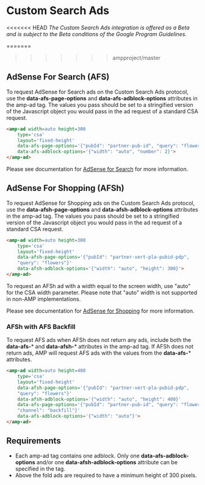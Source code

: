 <!---
Copyright 2015 The AMP HTML Authors. All Rights Reserved.

Licensed under the Apache License, Version 2.0 (the "License");
you may not use this file except in compliance with the License.
You may obtain a copy of the License at

      http://www.apache.org/licenses/LICENSE-2.0

Unless required by applicable law or agreed to in writing, software
distributed under the License is distributed on an "AS-IS" BASIS,
WITHOUT WARRANTIES OR CONDITIONS OF ANY KIND, either express or implied.
See the License for the specific language governing permissions and
limitations under the License.
-->
# Custom Search Ads

<<<<<<< HEAD
_The Custom Search Ads integration is offered as a Beta and is subject to the
Beta conditions of the Google Program Guidelines._

=======
>>>>>>> ampproject/master
## AdSense For Search (AFS)

To request AdSense for Search ads on the Custom Search Ads protocol, use the
**data-afs-page-options** and **data-afs-adblock-options** attributes in the
amp-ad tag. The values you pass should be set to a stringified version of the
Javascript object you would pass in the ad request of a standard CSA request.

```html
<amp-ad width=auto height=300
    type='csa'
    layout='fixed-height'
    data-afs-page-options='{"pubId": "partner-pub-id", "query": "flowers"}'
    data-afs-adblock-options='{"width": "auto", "number": 2}'>
</amp-ad>
```

Please see documentation for [AdSense for Search](https://developers.google.com/custom-search-ads/docs/implementation-guide)
for more information.

## AdSense For Shopping (AFSh)

To request AdSense for Shopping ads on the Custom Search Ads protocol, use the
**data-afsh-page-options** and **data-afsh-adblock-options** attributes in the
amp-ad tag.  The values you pass should be set to a stringified version of the
Javascript object you would pass in the ad request of a standard CSA request.

```html
<amp-ad width=auto height=300
    type='csa'
    layout='fixed-height'
    data-afsh-page-options='{"pubId": "partner-vert-pla-pubid-pdp",
    "query": "flowers"}'
    data-afsh-adblock-options='{"width": "auto", "height": 300}'>
</amp-ad>
```

To request an AFSh ad with a width equal to the screen width, use "auto" for
the CSA width parameter. Please note that "auto" width is not supported in
non-AMP implementations.

Please see documentation for [AdSense for Shopping](https://developers.google.com/adsense-for-shopping/docs/implementation-guide)
for more information.

### AFSh with AFS Backfill

To request AFS ads when AFSh does not return any ads, include both the
**data-afs-*** and **data-afsh-*** attributes in the amp-ad tag.  If AFSh does
not return ads, AMP will request AFS ads with the values from the **data-afs-***
attributes.

```html
<amp-ad width=auto height=400
    type='csa'
    layout='fixed-height'
    data-afsh-page-options='{"pubId": "partner-vert-pla-pubid-pdp",
    "query": "flowers"}'
    data-afsh-adblock-options='{"width": "auto", "height": 400}'
    data-afs-page-options='{"pubId": "partner-pub-id", "query": "flowers",
    "channel": "backfill"}'
    data-afs-adblock-options='{"width": "auto"}'>
</amp-ad>
```

## Requirements

- Each amp-ad tag contains one adblock.  Only one **data-afs-adblock-options**
and/or one **data-afsh-adblock-options** attribute can be specified in the tag.
- Above the fold ads are required to have a minimum height of 300 pixels.